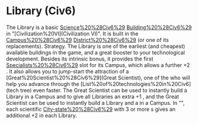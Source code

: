 # Library (Civ6)

The Library is a basic [Science%20%28Civ6%29](scientific) [Building%20%28Civ6%29](building) in "[Civilization%20VI](Civilization VI)". It is built in the [Campus%20%28Civ6%29](Campus) [District%20%28Civ6%29](district) (or one of its replacements).
Strategy.
The Library is one of the earliest (and cheapest) available buildings in the game, and a great booster to your technological development. Besides its intrinsic bonus, it provides the first [Specialists%20%28Civ6%29](Specialist) slot for its Campus, which allows a further +2 . It also allows you to jump-start the attraction of a [Great%20Scientist%20%28Civ6%29](Great Scientist), one of the who will help you advance through the [List%20of%20technologies%20in%20Civ6](tech tree) even faster.
The Great Scientist can be used to instantly build a Library in a Campus and to give all Libraries an extra +1 , and the Great Scientist can be used to instantly build a Library and a in a Campus.
In "", each scientific [City-state%20%28Civ6%29](city-state) with 3 or more s gives an additional +2 in each Library.